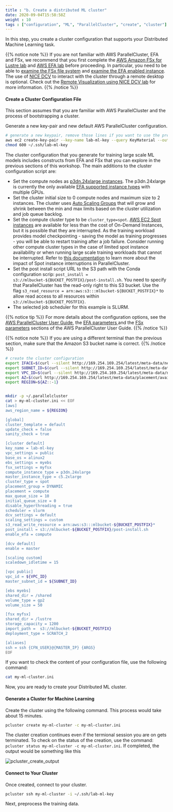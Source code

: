 ```yaml
---
title : "b. Create a distributed ML cluster"
date: 2020-09-04T15:58:58Z
weight : 10
tags : ["configuration", "ML", "ParallelCluster", "create", "cluster"]
---
```


In this step, you create a cluster configuration that supports your Distributed Machine Learning task.

{{% notice note %}}
If you are not familiar with AWS ParallelCluster, EFA and FSx, we recommend that you first complete the [AWS Amazon FSx for Lustre lab](../04-amazon-fsx-for-lustre.html) and [AWS EFA lab](../07-efa.html) before proceeding.
In particular, you need to be able to [examine the FSx file system](../04-amazon-fsx-for-lustre/03-check-fs.html) and [examine the EFA enabled instance](../07-efa/02-check-efa.html).
The use of [NICE DCV](https://aws.amazon.com/hpc/dcv/) to interact with the cluster through a remote desktop is optional. Check out the [Remote Visualization using NICE DCV lab](../06-nice-dcv.html) for more information.
{{% /notice %}}

#### Create a Cluster Configuration File

This section assumes that you are familiar with AWS ParallelCluster and the process of bootstrapping a cluster.

Generate a new key-pair and new default AWS ParallelCluster configuration.

```bash
# generate a new keypair, remove those lines if you want to use the previous one
aws ec2 create-key-pair --key-name lab-ml-key --query KeyMaterial --output text > ~/.ssh/lab-ml-key
chmod 600 ~/.ssh/lab-ml-key
```

The cluster configuration that you generate for training large scale ML models includes constructs from EFA and FSx that you can explore in the previous sections of this workshop. The main additions to the cluster configuration script are:

- Set the compute nodes as [p3dn.24xlarge instances](https://aws.amazon.com/ec2/instance-types/). The p3dn.24xlarge is currently the only available [EFA supported instance types](https://docs.aws.amazon.com/AWSEC2/latest/UserGuide/efa.html#efa-instance-types) with multiple GPUs.
- Set the cluster initial size to 0 compute nodes and maximum size to 2 instances. The cluster uses [Auto Scaling Groups](https://docs.aws.amazon.com/autoscaling/ec2/userguide/AutoScalingGroup.html) that will grow and shrink between the min and max limits based on the cluster utilization and job queue backlog.
- Set the compute cluster type to be `cluster_type=spot`. [AWS EC2 Spot instances](https://aws.amazon.com/ec2/spot) are available for less than the cost of On-Demand Instances, but it is possible that they are interrupted. As the training workload provides model checkpointing - saving the model as training progresses - you will be able to restart training after a job failure. Consider running other compute cluster types in the case of limited spot instance availability or when running large scale training workloads that cannot be interrupted. Refer to [this documentation](https://docs.aws.amazon.com/parallelcluster/latest/ug/spot.html) to learn more about the impact of Spot instance interruptions in ParallelCluster.  
- Set the post install script URL to the S3 path with the Conda configuration scrip: `post_install = s3://mlbucket-${BUCKET_POSTFIX}/post-install.sh`. You need to specify that ParallelCluster has the read-only right to this S3 bucket. Use the flag `s3_read_resource = arn:aws:s3:::mlbucket-${BUCKET_POSTFIX}*` to allow read access to all resources within `s3://mlbucket-${BUCKET_POSTFIX}`.
- The selected job scheduler for this example is SLURM.

{{% notice tip %}}
For more details about the configuration options, see the [AWS ParallelCluster User Guide](https://docs.aws.amazon.com/parallelcluster/latest/ug/what-is-aws-parallelcluster.html), the [EFA parameters ](https://docs.aws.amazon.com/parallelcluster/latest/ug/efa.html) and the [FSx parameters](https://docs.aws.amazon.com/parallelcluster/latest/ug/fsx-section.html) sections of the AWS ParallelCluster User Guide.
{{% /notice %}}

{{% notice note %}}
If you are using a different terminal than the previous section, make sure that the Amazon S3 bucket name is correct.
{{% /notice %}}

```bash
# create the cluster configuration
export IFACE=$(curl --silent http://169.254.169.254/latest/meta-data/network/interfaces/macs/)
export SUBNET_ID=$(curl --silent http://169.254.169.254/latest/meta-data/network/interfaces/macs/${IFACE}/subnet-id)
export VPC_ID=$(curl --silent http://169.254.169.254/latest/meta-data/network/interfaces/macs/${IFACE}/vpc-id)
export AZ=$(curl http://169.254.169.254/latest/meta-data/placement/availability-zone)
export REGION=${AZ::-1}


mkdir -p ~/.parallelcluster
cat > my-ml-cluster.ini << EOF
[aws]
aws_region_name = ${REGION}

[global]
cluster_template = default
update_check = false
sanity_check = true

[cluster default]
key_name = lab-ml-key
vpc_settings = public
base_os = alinux2
ebs_settings = myebs
fsx_settings = myfsx
compute_instance_type = p3dn.24xlarge
master_instance_type = c5.2xlarge
cluster_type = spot
placement_group = DYNAMIC
placement = compute
max_queue_size = 10
initial_queue_size = 0
disable_hyperthreading = true
scheduler = slurm
dcv_settings = default
scaling_settings = custom
s3_read_write_resource = arn:aws:s3:::mlbucket-${BUCKET_POSTFIX}*
post_install = s3://mlbucket-${BUCKET_POSTFIX}/post-install.sh
enable_efa = compute

[dcv default]
enable = master

[scaling custom]
scaledown_idletime = 15

[vpc public]
vpc_id = ${VPC_ID}
master_subnet_id = ${SUBNET_ID}

[ebs myebs]
shared_dir = /shared
volume_type = gp2
volume_size = 50

[fsx myfsx]
shared_dir = /lustre
storage_capacity = 1200
import_path =  s3://mlbucket-${BUCKET_POSTFIX}
deployment_type = SCRATCH_2

[aliases]
ssh = ssh {CFN_USER}@{MASTER_IP} {ARGS}
EOF
```

If you want to check the content of your configuration file, use the following command:

```bash
cat my-ml-cluster.ini
```

Now, you are ready to create your Distributed ML cluster.

#### Generate a Cluster for Machine Learning

Create the cluster using the following command. This process would take about 15 minutes.

```bash
pcluster create my-ml-cluster -c my-ml-cluster.ini
```

The cluster creation continues even if the termional session you are on gets terminated. To check on the status of the creation, use the command: `pcluster status my-ml-cluster -c my-ml-cluster.ini`. If completed, the output would be something like this

![pcluster_create_output](/images/ml/pc_status.png)

#### Connect to Your Cluster

Once created, connect to your cluster.

```bash
pcluster ssh my-ml-cluster -i ~/.ssh/lab-ml-key
```

Next, preprocess the training data.
